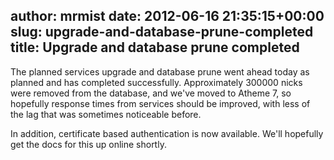 author: mrmist
date: 2012-06-16 21:35:15+00:00
slug: upgrade-and-database-prune-completed
title: Upgrade and database prune completed
---

The planned services upgrade and database prune went ahead today as planned and has completed successfully. Approximately 300000 nicks were removed from the database, and we've moved to Atheme 7, so hopefully response times from services should be improved, with less of the lag that was sometimes noticeable before.

In addition, certificate based authentication is now available.  We'll hopefully get the docs for this up online shortly.


